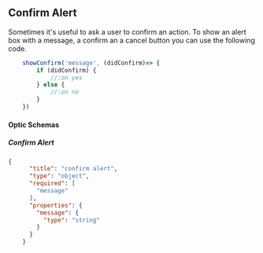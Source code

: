 <!-- metadata name="showConfirm" author="aidan" version="0.1.0" -->
## Confirm Alert
Sometimes it's useful to ask a user to confirm an action. To show an alert box with a message, a confirm an a cancel button you can use the following code. 

<!-- lens-def
schema="confirmAlert"
name="Show Confirm Alert"
"message".containing => message
"didConfirm"*
id="show-confirm"
"on yes" = ( any )
"on no" = ( any )

-->
```javascript
    showConfirm('message', (didConfirm)=> {
        if (didConfirm) {
            //:on yes
        } else {
            //:on no
        }
    })
```


#### Optic Schemas
##### Confirm Alert
<!-- schema-def
id="confirmAlert"
-->
```json
{
      "title": "confirm alert",
      "type": "object",
      "required": [
        "message"
      ],
      "properties": {
        "message": {
          "type": "string"
        }
      }
    }
```